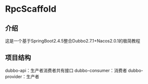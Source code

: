 # RpcScaffold

## 介绍
这是一个基于SpringBoot2.4.5整合Dubbo2.7.1+Nacos2.0.1的极简教程

## 项目结构
dubbo-api：生产者消费者共有接口
dubbo-consumer：消费者
dubbo-provider：生产者


